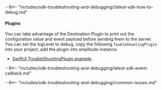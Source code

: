 --8<-- "includes/sdk-troubleshooting-and-debugging//latest-sdk-how-to-debug.md"

#### Plugins
You can take advantage of the Destination Plugin to print out the configuration value and event payload before sending them to the server. You can set the logLevel to debug, copy the following `ToubleShootingPlugin` into your project, add the plugin into amplitude instance.

- [SwiftUI TroubleShootingPlugin example](https://github.com/amplitude/Amplitude-Swift/tree/main/Examples/AmplitudeSwiftUIExample/AmplitudeSwiftUIExample/ExamplePlugins/TroubleShootingPlugin.swift).

--8<-- "includes/sdk-troubleshooting-and-debugging/latest-sdk-event-callback.md"
 
--8<-- "includes/sdk-troubleshooting-and-debugging//common-issues.md"